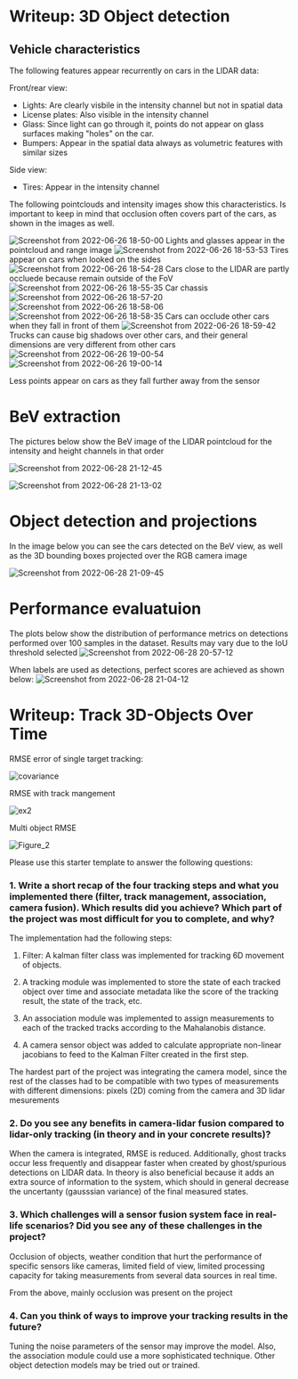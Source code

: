 # Writeup: 3D Object detection

## Vehicle characteristics

The following features appear recurrently on cars in the LIDAR data:

Front/rear view:
- Lights: Are clearly visbile in the intensity channel but not in spatial data
- License plates: Also visible in the intensity channel
- Glass: Since light can go through it, points do not appear on glass surfaces making "holes" on the car.
- Bumpers: Appear in the spatial data always as volumetric features with similar sizes

Side view:
- Tires: Appear in the intensity channel

The following pointclouds and intensity images show this characteristics. Is important to keep in mind that occlusion often covers part of the cars, as shown in the images as well.

![Screenshot from 2022-06-26 18-50-00](https://user-images.githubusercontent.com/71234974/175839520-66cd5121-6b9b-4bab-bb8a-6a4e8c655ba8.png)
Lights and glasses appear in the pointcloud and range image
![Screenshot from 2022-06-26 18-53-53](https://user-images.githubusercontent.com/71234974/175839526-595bdcad-31ed-4724-9dfd-4c79c9c2c237.png)
Tires appear on cars when looked on the sides
![Screenshot from 2022-06-26 18-54-28](https://user-images.githubusercontent.com/71234974/175839534-e28eea6f-7f9f-48a8-a536-9203d6bfae49.png)
Cars close to the LIDAR are partly occluede because remain outside of the FoV
![Screenshot from 2022-06-26 18-55-35](https://user-images.githubusercontent.com/71234974/175839539-b8d90632-07f9-4ca0-9f8c-8b6bc8517be2.png)
Car chassis
![Screenshot from 2022-06-26 18-57-20](https://user-images.githubusercontent.com/71234974/175839606-28e9dca0-981d-40eb-8f69-60aab1a81045.png)
![Screenshot from 2022-06-26 18-58-06](https://user-images.githubusercontent.com/71234974/175839615-bc9070f7-f6e2-4f86-a2d8-d06267e68140.png)
![Screenshot from 2022-06-26 18-58-35](https://user-images.githubusercontent.com/71234974/175839618-ad1aaba4-9998-4993-98a6-e247d53ed13c.png)
Cars can occlude other cars when they fall in front of them
![Screenshot from 2022-06-26 18-59-42](https://user-images.githubusercontent.com/71234974/176007351-37496c76-0647-4c22-a075-1f621f49630e.png)
Trucks can cause big shadows over other cars, and their general dimensions are very different from other cars
![Screenshot from 2022-06-26 19-00-54](https://user-images.githubusercontent.com/71234974/175839629-118cc932-c94b-4c7e-8588-d1f6572c20d9.png)
![Screenshot from 2022-06-26 19-00-14](https://user-images.githubusercontent.com/71234974/176007114-4a900d9b-c41a-4885-bb0f-15209bfdcb02.png)

Less points appear on cars as they fall further away from the sensor

# BeV extraction
The pictures below show the BeV image of the LIDAR pointcloud for the intensity and height channels in that order

![Screenshot from 2022-06-28 21-12-45](https://user-images.githubusercontent.com/71234974/176336437-2b691226-3d34-4dac-bae5-e2da021bb183.png)

![Screenshot from 2022-06-28 21-13-02](https://user-images.githubusercontent.com/71234974/176336434-0936747a-dba6-41b9-b194-7355fc585a37.png)

# Object detection and projections
In the image below you can see the cars detected on the BeV view, as well as the 3D bounding boxes projected over the RGB camera image

![Screenshot from 2022-06-28 21-09-45](https://user-images.githubusercontent.com/71234974/176335934-2260c991-a083-49b3-8b58-2458cd0e1b50.png)


# Performance evaluatuion

The plots below show the distribution of performance metrics on detections performed over 100 samples in the dataset. Results may vary due to the IoU threshold selected
![Screenshot from 2022-06-28 20-57-12](https://user-images.githubusercontent.com/71234974/176334633-3374a313-cad6-41eb-a7cc-d4d61fbbb247.png)

When labels are used as detections, perfect scores are achieved as shown below: 
![Screenshot from 2022-06-28 21-04-12](https://user-images.githubusercontent.com/71234974/176335633-cd3483ee-e09d-4d78-a4fe-4a36c3632045.png)


# Writeup: Track 3D-Objects Over Time

RMSE error of single target tracking:

![covariance](https://user-images.githubusercontent.com/71234974/178126613-d67035ee-0e04-48eb-8b7f-2a8a1c30b221.png)

RMSE with track mangement 

![ex2](https://user-images.githubusercontent.com/71234974/178127195-6a33cb30-c9f5-4caa-8d55-59265fbfdced.png)

Multi object RMSE

![Figure_2](https://user-images.githubusercontent.com/71234974/178128614-22c3841e-6f1e-4cf2-8fd4-5de67c32f2e8.png)


Please use this starter template to answer the following questions:

### 1. Write a short recap of the four tracking steps and what you implemented there (filter, track management, association, camera fusion). Which results did you achieve? Which part of the project was most difficult for you to complete, and why?

The implementation had the following steps:

1. Filter: A kalman filter class was implemented for tracking 6D movement of objects. 

2. A tracking module was implemented to store the state of each tracked object over time and associate metadata like the score of the tracking result, the state of the track, etc.

3. An association module was implemented to assign measurements to each of the tracked tracks according to the Mahalanobis distance.

4. A camera sensor object was added to calculate appropriate non-linear jacobians to feed to the Kalman Filter created in the first step.

The hardest part of the project was integrating the camera model, since the rest of the classes had to be compatible with two types of measurements with different dimensions: pixels (2D) coming from the camera and 3D lidar mesurements

### 2. Do you see any benefits in camera-lidar fusion compared to lidar-only tracking (in theory and in your concrete results)? 

When the camera is integrated, RMSE is reduced. Additionally, ghost tracks occur less frequently and disappear faster when created by ghost/spurious detections on LIDAR data. In theory is also beneficial because it adds an extra source of information to the system, which should in general decrease the uncertanty (gausssian variance) of the final measured states.

### 3. Which challenges will a sensor fusion system face in real-life scenarios? Did you see any of these challenges in the project?

Occlusion of objects, weather condition that hurt the performance of specific sensors like cameras, limited field of view, limited processing capacity for taking measurements from several data sources in real time.

From the above, mainly occlusion was present on the project


### 4. Can you think of ways to improve your tracking results in the future?

Tuning the noise parameters of the sensor may improve the model. Also, the association module could use a more sophisticated technique. Other object detection models may be tried out or trained.
